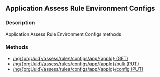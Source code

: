 ## Application Assess Rule Environment Configs
### Description
Application Assess Rule Environment Configs methods
### Methods
- [ /ng/{orgUuid}/assess/rules/configs/app/{appId} (GET) ]( ./77a9657f65807dfafd7c38651e1f3142.md)
- [ /ng/{orgUuid}/assess/rules/configs/app/{appId}/bulk (PUT) ]( ./3c54a95a7490048b598be0b8579a692d.md)
- [ /ng/{orgUuid}/assess/rules/configs/app/{appId}/config (PUT) ]( ./ebb0a1f4ffbde1e06ba154c29339df5b.md)
